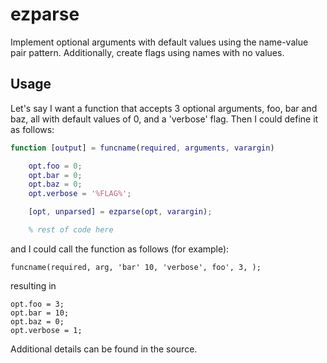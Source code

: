 # ezparse
Implement optional arguments with default values using the name-value
pair pattern.  Additionally, create flags using names with no values.

## Usage
Let's say I want a function that accepts 3 optional arguments, foo, bar
and baz, all with default values of 0, and a 'verbose' flag.  Then I
could define it as follows:

```matlab
function [output] = funcname(required, arguments, varargin)

    opt.foo = 0;
    opt.bar = 0;
    opt.baz = 0;
    opt.verbose = '%FLAG%';

    [opt, unparsed] = ezparse(opt, varargin);

    % rest of code here
```
and I could call the function as follows (for example):

    funcname(required, arg, 'bar' 10, 'verbose', foo', 3, );

resulting in

    opt.foo = 3;
    opt.bar = 10;
    opt.baz = 0;
    opt.verbose = 1;

Additional details can be found in the source.
